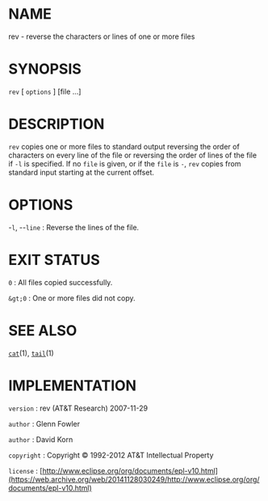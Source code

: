 # NAME

rev - reverse the characters or lines of one or more files

# SYNOPSIS

`rev` \[ `options` \] \[file ...\]

# DESCRIPTION

`rev` copies one or more files to standard output reversing the order
of characters on every line of the file or reversing the order of lines
of the file if `-l` is specified.
If no `file` is given, or if the `file` is `-`, `rev` copies from
standard input starting at the current offset.

# OPTIONS

-`l`, --`line`
:   Reverse the lines of the file.

# EXIT STATUS

`0`
: All files copied successfully.

`&gt;0`
:   One or more files did not copy.

# SEE ALSO

[`cat`](/web/20141128030249/http://www2.research.att.com/~astopen/man/man1/cat.html)(1),
[`tail`](/web/20141128030249/http://www2.research.att.com/~astopen/man/man1/tail.html)(1)

# IMPLEMENTATION

`version`
:   rev (AT&T Research) 2007-11-29

`author`
:   Glenn Fowler

`author`
:   David Korn

`copyright`
:   Copyright © 1992-2012 AT&T Intellectual Property

`license`
:   [http://www.eclipse.org/org/documents/epl-v10.html](https://web.archive.org/web/20141128030249/http://www.eclipse.org/org/documents/epl-v10.html)


